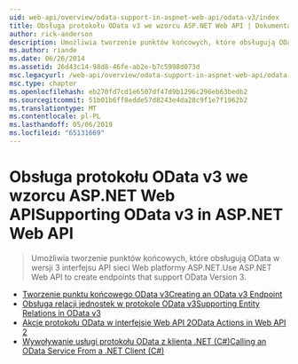 ```yaml
---
uid: web-api/overview/odata-support-in-aspnet-web-api/odata-v3/index
title: Obsługa protokołu OData v3 we wzorcu ASP.NET Web API | Dokumentacja firmy Microsoft
author: rick-anderson
description: Umożliwia tworzenie punktów końcowych, które obsługują OData w wersji 3 interfejsu API sieci Web platformy ASP.NET.
ms.author: riande
ms.date: 06/26/2014
ms.assetid: 26d43c14-98d8-46fe-ab2e-b7c5998d073d
msc.legacyurl: /web-api/overview/odata-support-in-aspnet-web-api/odata-v3
msc.type: chapter
ms.openlocfilehash: eb270fd7cd1e6507df47d9b1296c296eb63bedb2
ms.sourcegitcommit: 51b01b6ff8edde57d8243e4da28c9f1e7f1962b2
ms.translationtype: MT
ms.contentlocale: pl-PL
ms.lasthandoff: 05/06/2019
ms.locfileid: "65131669"
---
```

# <a name="supporting-odata-v3-in-aspnet-web-api"></a><span data-ttu-id="091ef-103">Obsługa protokołu OData v3 we wzorcu ASP.NET Web API</span><span class="sxs-lookup"><span data-stu-id="091ef-103">Supporting OData v3 in ASP.NET Web API</span></span>

> <span data-ttu-id="091ef-104">Umożliwia tworzenie punktów końcowych, które obsługują OData w wersji 3 interfejsu API sieci Web platformy ASP.NET.</span><span class="sxs-lookup"><span data-stu-id="091ef-104">Use ASP.NET Web API to create endpoints that support OData Version 3.</span></span>

- [<span data-ttu-id="091ef-105">Tworzenie punktu końcowego OData v3</span><span class="sxs-lookup"><span data-stu-id="091ef-105">Creating an OData v3 Endpoint</span></span>](creating-an-odata-endpoint.md)
- [<span data-ttu-id="091ef-106">Obsługa relacji jednostek w protokole OData v3</span><span class="sxs-lookup"><span data-stu-id="091ef-106">Supporting Entity Relations in OData v3</span></span>](working-with-entity-relations.md)
- [<span data-ttu-id="091ef-107">Akcje protokołu OData w interfejsie Web API 2</span><span class="sxs-lookup"><span data-stu-id="091ef-107">OData Actions in Web API 2</span></span>](odata-actions.md)
- [<span data-ttu-id="091ef-108">Wywoływanie usługi protokołu OData z klienta .NET (C#)</span><span class="sxs-lookup"><span data-stu-id="091ef-108">Calling an OData Service From a .NET Client (C#)</span></span>](calling-an-odata-service-from-a-net-client.md)
